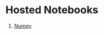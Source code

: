 # Hosted Notebooks

1. [Numpy](http://nbviewer.jupyter.org/github/prakhar21/100-Days-of-ML/blob/master/day07/Numpy.ipynb)
